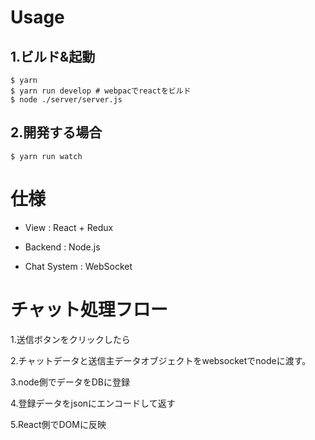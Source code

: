 # Usage

## 1.ビルド&起動

```terminal
$ yarn
$ yarn run develop # webpacでreactをビルド
$ node ./server/server.js
```

## 2.開発する場合

```terminal
$ yarn run watch
```

# 仕様

* View : React + Redux

* Backend : Node.js

* Chat System : WebSocket

# チャット処理フロー

1.送信ボタンをクリックしたら

2.チャットデータと送信主データオブジェクトをwebsocketでnodeに渡す。

3.node側でデータをDBに登録

4.登録データをjsonにエンコードして返す

5.React側でDOMに反映
